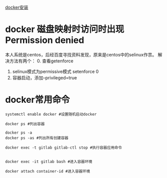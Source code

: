 [docker安装](https://yq.aliyun.com/articles/110806?spm=a2c4e.11153959.blogcont29941.13.520269d6eYnCuM)


# docker 磁盘映射时访问时出现Permission denied
  本人系统是centos，后经百度寻找资料发现，原来是centos中的selinux作祟。 
解决方法有两个： 
0. 查看getenforce
1. selinux模式为permissive模式 setenforce 0 
2. 容器启动，添加–privileged=true


# docker常用命令
```
systemctl enable docker #设置随机启动docker

docker ps #列出容器

docker ps -a
docker ps -as #列出所有创建容器

docker exec -t gitlab gitlab-ctl stop #执行容器应用命令


docker exec -it gitlab bash #进入容器环境

docker attach container-id #进入容器环境
```

